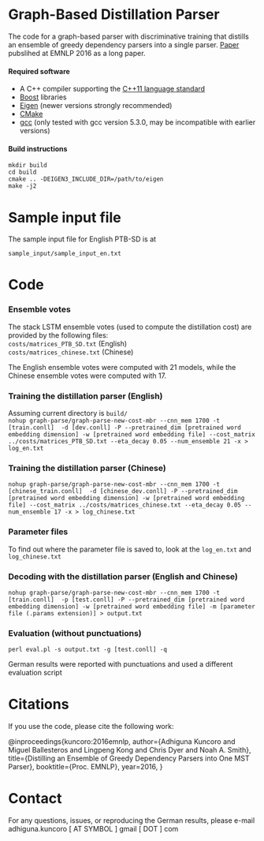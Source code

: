 # Graph-Based Distillation Parser

The code for a graph-based parser with discriminative training that distills an ensemble of greedy dependency parsers into a single parser. [Paper](https://arxiv.org/abs/1609.07561) pubslihed at EMNLP 2016 as a long paper.

#### Required software

 * A C++ compiler supporting the [C++11 language standard](https://en.wikipedia.org/wiki/C%2B%2B11)
 * [Boost](http://www.boost.org/) libraries
 * [Eigen](http://eigen.tuxfamily.org) (newer versions strongly recommended)
 * [CMake](http://www.cmake.org/)
 * [gcc](https://gcc.gnu.org/gcc-5/) (only tested with gcc version 5.3.0, may be incompatible with earlier versions)

#### Build instructions

    mkdir build
    cd build
    cmake .. -DEIGEN3_INCLUDE_DIR=/path/to/eigen
    make -j2

# Sample input file

The sample input file for English PTB-SD is at

`sample_input/sample_input_en.txt`

# Code

### Ensemble votes
The stack LSTM ensemble votes (used to compute the distillation cost) are provided by the following files:    
`costs/matrices_PTB_SD.txt` (English)     
`costs/matrices_chinese.txt` (Chinese)     

The English ensemble votes were computed with 21 models, while the Chinese ensemble votes were computed with 17. 

### Training the distillation parser (English)
Assuming current directory is `build/`      
`nohup graph-parse/graph-parse-new-cost-mbr --cnn_mem 1700 -t [train.conll]  -d [dev.conll] -P --pretrained_dim [pretrained word embedding dimension] -w [pretrained word embedding file] --cost_matrix ../costs/matrices_PTB_SD.txt --eta_decay 0.05 --num_ensemble 21 -x > log_en.txt`      

### Training the distillation parser (Chinese)

`nohup graph-parse/graph-parse-new-cost-mbr --cnn_mem 1700 -t [chinese_train.conll]  -d [chinese_dev.conll] -P --pretrained_dim [pretrained word embedding dimension] -w [pretrained word embedding file] --cost_matrix ../costs/matrices_chinese.txt --eta_decay 0.05 --num_ensemble 17 -x > log_chinese.txt      `

### Parameter files

To find out where the parameter file is saved to, look at the `log_en.txt` and `log_chinese.txt`       

### Decoding with the distillation parser (English and Chinese)
`nohup graph-parse/graph-parse-new-cost-mbr --cnn_mem 1700 -t [train.conll]  -p [test.conll] -P --pretrained_dim [pretrained word embedding dimension] -w [pretrained word embedding file] -m [parameter file (.params extension)] > output.txt`     

### Evaluation (without punctuations)
`perl eval.pl -s output.txt -g [test.conll] -q`     

German results were reported with punctuations and used a different evaluation script    

# Citations

If you use the code, please cite the following work:

@inproceedings{kuncoro:2016emnlp,
  author={Adhiguna Kuncoro and Miguel Ballesteros and Lingpeng Kong and Chris Dyer and Noah A. Smith},
  title={Distilling an Ensemble of Greedy Dependency Parsers into One MST Parser},
  booktitle={Proc. EMNLP},
  year=2016,
} 

# Contact
For any questions, issues, or reproducing the German results, please e-mail adhiguna.kuncoro [ AT SYMBOL ] gmail [ DOT ] com
